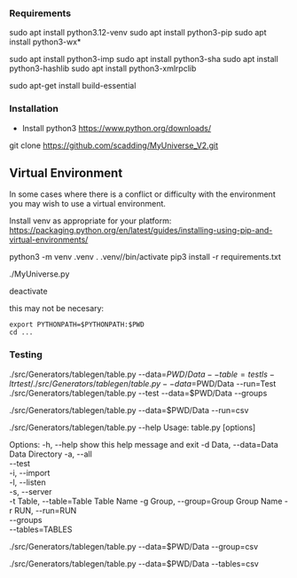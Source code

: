 
### Requirements ###
sudo apt install python3.12-venv
sudo apt install python3-pip
sudo apt install python3-wx*

sudo apt install python3-imp
sudo apt install python3-sha
sudo apt install python3-hashlib
sudo apt install python3-xmlrpclib

sudo apt-get install build-essential

### Installation ###
* Install python3
    https://www.python.org/downloads/

git clone https://github.com/scadding/MyUniverse_V2.git

## Virtual Environment ##
In some cases where there is a conflict or difficulty with the environment you may wish to use a virtual environment.

Install venv as appropriate for your platform:
https://packaging.python.org/en/latest/guides/installing-using-pip-and-virtual-environments/

python3 -m venv .venv
. .venv//bin/activate
pip3 install -r requirements.txt


./MyUniverse.py

deactivate

this may not be necesary:

    export PYTHONPATH=$PYTHONPATH:$PWD
    cd ...

### Testing ###

 ./src/Generators/tablegen/table.py --data=$PWD/Data --table=test
 ls -ltr test/
 ./src/Generators/tablegen/table.py --data=$PWD/Data --run=Test
./src/Generators/tablegen/table.py --test --data=$PWD/Data --groups

 ./src/Generators/tablegen/table.py --data=$PWD/Data --run=csv
 
 
./src/Generators/tablegen/table.py --help
Usage: table.py [options]

Options:
  -h, --help            show this help message and exit
  -d Data, --data=Data  Data Directory
  -a, --all             
  --test                
  -i, --import          
  -l, --listen          
  -s, --server          
  -t Table, --table=Table
                        Table Name
  -g Group, --group=Group
                        Group Name
  -r RUN, --run=RUN     
  --groups              
  --tables=TABLES       
  
./src/Generators/tablegen/table.py --data=$PWD/Data --group=csv

./src/Generators/tablegen/table.py --data=$PWD/Data --tables=csv

